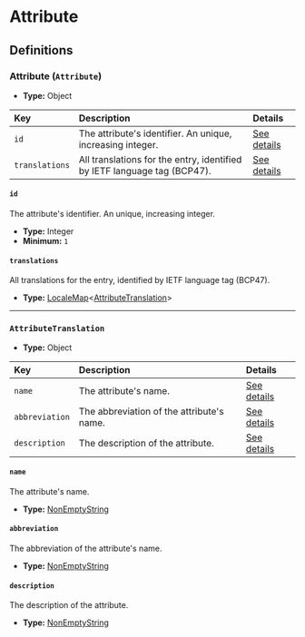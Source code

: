 # Attribute

## Definitions

### <a name="Attribute"></a> Attribute (`Attribute`)

- **Type:** Object

Key | Description | Details
:-- | :-- | :--
`id` | The attribute's identifier. An unique, increasing integer. | <a href="#Attribute/id">See details</a>
`translations` | All translations for the entry, identified by IETF language tag (BCP47). | <a href="#Attribute/translations">See details</a>

#### <a name="Attribute/id"></a> `id`

The attribute's identifier. An unique, increasing integer.

- **Type:** Integer
- **Minimum:** `1`

#### <a name="Attribute/translations"></a> `translations`

All translations for the entry, identified by IETF language tag (BCP47).

- **Type:** <a href="./_LocaleMap.md#LocaleMap">LocaleMap</a>&lt;<a href="#AttributeTranslation">AttributeTranslation</a>&gt;

---

### <a name="AttributeTranslation"></a> `AttributeTranslation`

- **Type:** Object

Key | Description | Details
:-- | :-- | :--
`name` | The attribute's name. | <a href="#AttributeTranslation/name">See details</a>
`abbreviation` | The abbreviation of the attribute's name. | <a href="#AttributeTranslation/abbreviation">See details</a>
`description` | The description of the attribute. | <a href="#AttributeTranslation/description">See details</a>

#### <a name="AttributeTranslation/name"></a> `name`

The attribute's name.

- **Type:** <a href="./_NonEmptyString.md#NonEmptyString">NonEmptyString</a>

#### <a name="AttributeTranslation/abbreviation"></a> `abbreviation`

The abbreviation of the attribute's name.

- **Type:** <a href="./_NonEmptyString.md#NonEmptyString">NonEmptyString</a>

#### <a name="AttributeTranslation/description"></a> `description`

The description of the attribute.

- **Type:** <a href="./_NonEmptyString.md#NonEmptyString">NonEmptyString</a>
